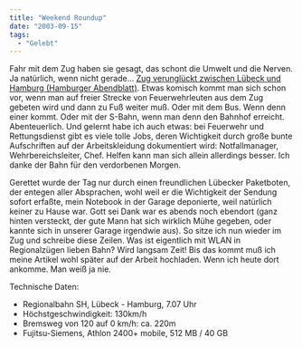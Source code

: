 ```yaml
---
title: "Weekend Roundup"
date: "2003-09-15"
tags:
  - "Gelebt"
---
```


Fahr mit dem Zug haben sie gesagt, das schont die Umwelt und die Nerven. Ja natürlich, wenn nicht gerade… [Zug verunglückt zwischen Lübeck und Hamburg (Hamburger Abendblatt)](http://www.abendblatt.de/daten/2003/09/13/207709.html). Etwas komisch kommt man sich schon vor, wenn man auf freier Strecke von Feuerwehrleuten aus dem Zug gebeten wird und dann zu Fuß weiter muß. Oder mit dem Bus. Wenn denn einer kommt. Oder mit der S-Bahn, wenn man denn den Bahnhof erreicht. Abenteuerlich. Und gelernt habe ich auch etwas: bei Feuerwehr und Rettungsdienst gibt es viele tolle Jobs, deren Wichtigkeit durch große bunte Aufschriften auf der Arbeitskleidung dokumentiert wird: Notfallmanager, Wehrbereichsleiter, Chef. Helfen kann man sich allein allerdings besser. Ich danke der Bahn für den verdorbenen Morgen.

Gerettet wurde der Tag nur durch einen freundlichen Lübecker Paketboten, der entegen aller Absprachen, wohl weil er die Wichtigkeit der Sendung sofort erfaßte, mein Notebook in der Garage deponierte, weil natürlich keiner zu Hause war. Gott sei Dank war es abends noch ebendort (ganz hinten versteckt, der gute Mann hat sich wirklich Mühe gegeben, oder kannte sich in unserer Garage irgendwie aus). So sitze ich nun wieder im Zug und schreibe diese Zeilen. Was ist eigentlich mit WLAN in Regionalzügen lieben Bahn? Wird langsam Zeit! Bis das kommt muß ich meine Artikel wohl später auf der Arbeit hochladen. Wenn ich heute dort ankomme. Man weiß ja nie.

Technische Daten:

- Regionalbahn SH, Lübeck - Hamburg, 7.07 Uhr
- Höchstgeschwindigkeit: 130km/h
- Bremsweg von 120 auf 0 km/h: ca. 220m
- Fujitsu-Siemens, Athlon 2400+ mobile, 512 MB / 40 GB

